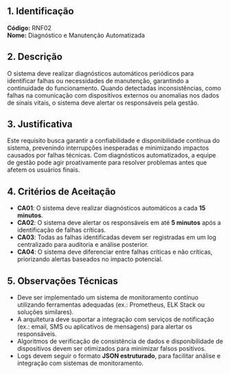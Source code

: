 ## 1. Identificação  
**Código:** RNF02  
**Nome:** Diagnóstico e Manutenção Automatizada  

## 2. Descrição  
O sistema deve realizar diagnósticos automáticos periódicos para identificar falhas ou necessidades de manutenção, garantindo a continuidade do funcionamento. Quando detectadas inconsistências, como falhas na comunicação com dispositivos externos ou anomalias nos dados de sinais vitais, o sistema deve alertar os responsáveis pela gestão.  

## 3. Justificativa  
Este requisito busca garantir a confiabilidade e disponibilidade contínua do sistema, prevenindo interrupções inesperadas e minimizando impactos causados por falhas técnicas. Com diagnósticos automatizados, a equipe de gestão pode agir proativamente para resolver problemas antes que afetem os usuários finais.  

## 4. Critérios de Aceitação  
- **CA01**: O sistema deve realizar diagnósticos automáticos a cada **15 minutos**.  
- **CA02**: O sistema deve alertar os responsáveis em até **5 minutos** após a identificação de falhas críticas.  
- **CA03**: Todas as falhas identificadas devem ser registradas em um log centralizado para auditoria e análise posterior.  
- **CA04**: O sistema deve diferenciar entre falhas críticas e não críticas, priorizando alertas baseados no impacto potencial.  

## 5. Observações Técnicas  
- Deve ser implementado um sistema de monitoramento contínuo utilizando ferramentas adequadas (ex.: Prometheus, ELK Stack ou soluções similares).  
- A arquitetura deve suportar a integração com serviços de notificação (ex.: email, SMS ou aplicativos de mensagens) para alertar os responsáveis.  
- Algoritmos de verificação de consistência de dados e disponibilidade de dispositivos devem ser otimizados para minimizar falsos positivos.  
- Logs devem seguir o formato **JSON estruturado**, para facilitar análise e integração com sistemas de monitoramento.  
